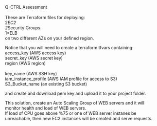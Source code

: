 Q-CTRL Assessment<br/><br/>
These are Terraform files for deploying:<br/>
2*EC2<br/>
2*Security Groups<br/>
1*ELB<br/>
on two different AZs on your defined region.<br/>

Notice that you will need to create a terraform.tfvars containing:<br/>
access_key (AWS access key)<br/>
secret_key (AWS secret key)<br/>
region (AWS region)<br/><br/>
key_name (AWS SSH key)<br/>
iam_instance_profile (AWS IAM profile for access to S3)<br/>
S3_Bucket_name (an existing S3 bucket)

and create and download pem key and upload it to your project folder.<br/>

This solution, create an Auto Scaling Group of WEB servers and it will monitor health and load of WEB servers. <br/>
If load of CPU goes above %75 or one of WEB server instanes be unreachable, then new EC2 instances will be created and serve requests.<br/>

